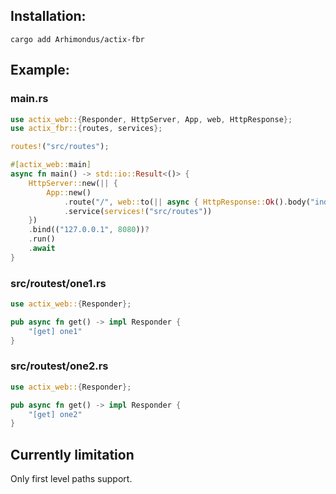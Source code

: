 ## Installation:
`cargo add Arhimondus/actix-fbr`

## Example:

### main.rs
```rust
use actix_web::{Responder, HttpServer, App, web, HttpResponse};
use actix_fbr::{routes, services};

routes!("src/routes");

#[actix_web::main]
async fn main() -> std::io::Result<()> {
	HttpServer::new(|| {
		App::new()
		 	.route("/", web::to(|| async { HttpResponse::Ok().body("index") }))
			.service(services!("src/routes"))
	})
	.bind(("127.0.0.1", 8080))?
	.run()
	.await
}
```

### src/routest/one1.rs
```rust
use actix_web::{Responder};

pub async fn get() -> impl Responder {
	"[get] one1"
}
```

### src/routest/one2.rs
```rust
use actix_web::{Responder};

pub async fn get() -> impl Responder {
	"[get] one2"
}
```

## Currently limitation
Only first level paths support.